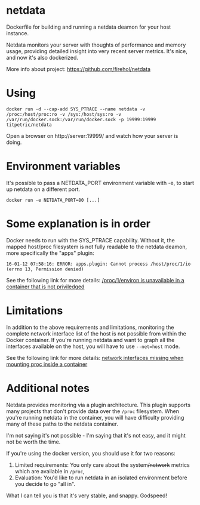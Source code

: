 # netdata

Dockerfile for building and running a netdata deamon for your host instance.

Netdata monitors your server with thoughts of performance and memory usage, providing detailed insight into
very recent server metrics. It's nice, and now it's also dockerized.

More info about project: https://github.com/firehol/netdata

# Using

```
docker run -d --cap-add SYS_PTRACE --name netdata -v /proc:/host/proc:ro -v /sys:/host/sys:ro -v /var/run/docker.sock:/var/run/docker.sock -p 19999:19999 titpetric/netdata
```

Open a browser on http://server:19999/ and watch how your server is doing.

# Environment variables

It's possible to pass a NETDATA_PORT environment variable with -e, to start up netdata on a different port.

```
docker run -e NETDATA_PORT=80 [...]
```

# Some explanation is in order

Docker needs to run with the SYS_PTRACE capability. Without it, the mapped host/proc filesystem
is not fully readable to the netdata deamon, more specifically the "apps" plugin:

```
16-01-12 07:58:16: ERROR: apps.plugin: Cannot process /host/proc/1/io (errno 13, Permission denied)
```

See the following link for more details: [/proc/1/environ is unavailable in a container that is not priviledged](https://github.com/docker/docker/issues/6607)

# Limitations

In addition to the above requirements and limitations, monitoring the complete network interface list of
the host is not possible from within the Docker container. If you're running netdata and want to graph
all the interfaces available on the host, you will have to use `--net=host` mode.

See the following link for more details: [network interfaces missing when mounting proc inside a container](https://github.com/docker/docker/issues/13398)

# Additional notes

Netdata provides monitoring via a plugin architecture. This plugin supports many projects that don't
provide data over the `/proc` filesystem. When you're running netdata in the container, you will have
difficulty providing many of these paths to the netdata container.

I'm not saying it's not possible - I'm saying that it's not easy, and it might not be worth the time.

If you're using the docker version, you should use it for two reasons:

1. Limited requirements: You only care about the system~~/network~~ metrics which are available in `/proc`,
2. Evaluation: You'd like to run netdata in an isolated environment before you decide to go "all in".

What I can tell you is that it's very stable, and snappy. Godspeed!
